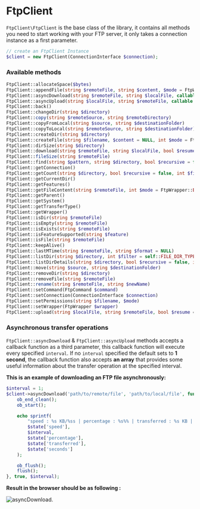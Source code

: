 # FtpClient

`FtpClient\FtpClient` is the base class of the library, it contains all methods you need to start working with your FTP server, it only takes a connection instance as a first parameter.

```php
// create an FtpClient Instance
$client = new FtpClient(ConnectionInterface $connection);
```

### Available methods 

```php
FtpClient::allocateSpace($bytes)
FtpClient::appendFile(string $remoteFile, string $content, $mode = FtpWrapper::BINARY)
FtpClient::asyncDownload(string $remoteFile, string $localFile, callable $callback, bool $resume = true, int $interval = 1, int $mode = FtpWrapper::BINARY)
FtpClient::asyncUpload(string $localFile, string $remoteFile, callable $callback, bool $resume = true, int $interval = 1, int $mode = FtpWrapper::BINARY)
FtpClient::back()
FtpClient::changeDir(string $directory)
FtpClient::copy(string $remoteSource, string $remoteDirectory)
FtpClient::copyFromLocal(string $source, string $destinationFolder)
FtpClient::copyToLocal(string $remoteSource, string $destinationFolder)
FtpClient::createDir(string $directory)
FtpClient::createFile(string $filename, $content = NULL, int $mode = FtpWrapper::BINARY)
FtpClient::dirSize(string $directory)
FtpClient::download(string $remoteFile, string $localFile, bool $resume = true, int $mode = FtpWrapper::BINARY)
FtpClient::fileSize(string $remoteFile)
FtpClient::find(string $pattern, string $directory, bool $recursive = false)
FtpClient::getConnection()
FtpClient::getCount(string $directory, bool $recursive = false, int $filter = self::FILE_DIR_TYPE, bool $ignoreDots = true)
FtpClient::getCurrentDir()
FtpClient::getFeatures()
FtpClient::getFileContent(string $remoteFile, int $mode = FtpWrapper::BINARY)
FtpClient::getParent()
FtpClient::getSystem()
FtpClient::getTransferType()
FtpClient::getWrapper()
FtpClient::isDir(string $remoteFile)
FtpClient::isEmpty(string $remoteFile)
FtpClient::isExists(string $remoteFile)
FtpClient::isFeatureSupported(string $feature)
FtpClient::isFile(string $remoteFile)
FtpClient::keepAlive()
FtpClient::lastMTime(string $remoteFile, string $format = NULL)
FtpClient::listDir(string $directory, int $filter = self::FILE_DIR_TYPE, bool $ignoreDots = true)
FtpClient::listDirDetails(string $directory, bool $recursive = false, int $filter = self::FILE_DIR_TYPE, bool $ignoreDots = true)
FtpClient::move(string $source, string $destinationFolder)
FtpClient::removeDir(string $directory)
FtpClient::removeFile(string $remoteFile)
FtpClient::rename(string $remoteFile, string $newName)
FtpClient::setCommand(FtpCommand $command)
FtpClient::setConnection(ConnectionInterface $connection)
FtpClient::setPermissions(string $filename, $mode)
FtpClient::setWrapper(FtpWrapper $wrapper)
FtpClient::upload(string $localFile, string $remoteFile, bool $resume = true, int $mode = FtpWrapper::BINARY)
```

### Asynchronous transfer operations

`FtpClient::asyncDownload` & `FtpClient::asyncUpload` methods accepts a callback function as a third parameter, this callback function will execute every specified `interval`. If no `interval` specified the default sets to **1 second**, the callback function also accepts **an array** that provides some useful information about the transfer operation at the specified interval.
 
**This is an example of downloading an FTP file asynchronously:** 

```php
$interval = 1;
$client->asyncDownload('path/to/remote/file', 'path/to/local/file', function ($state) use ($interval) {
    ob_end_clean();
    ob_start();

    echo sprintf(
        "speed : %s KB/%ss | percentage : %s%% | transferred : %s KB | second now : %s <br>",
        $state['speed'],
        $interval,
        $state['percentage'],
        $state['transferred'],
        $state['seconds']
    );

    ob_flush();
    flush();
}, true, $interval);
```

**Result in the browser should be as following :** 

![asyncDownload](https://user-images.githubusercontent.com/49124992/82462957-bed5f700-9aab-11ea-95e3-2821254570a6.gif).
